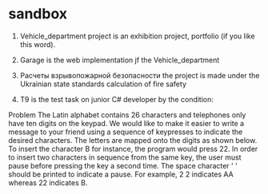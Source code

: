 # sandbox
1. Vehicle_department project is an exhibition project, portfolio (if you like this word).
2. Garage is the web implementation jf the Vehicle_department

3. Расчеты взрывопожарной безопасности the project is made under the Ukrainian state standards calculation of fire safety

4. T9 is the test task on junior C# developer by the condition:

Problem
The Latin alphabet contains 26 characters and telephones only have ten digits on the keypad. We would like to make it easier to write a message to your friend using a sequence of keypresses to indicate the desired characters. The letters are mapped onto the digits as shown below. To insert the character B for instance, the program would press 22. In order to insert two characters in sequence from the same key, the user must pause before pressing the key a second time. The space character ' ' should be printed to indicate a pause. For example, 2 2 indicates AA whereas 22 indicates B.

